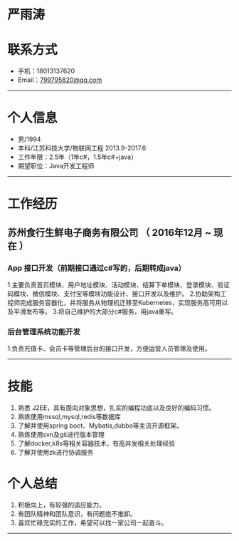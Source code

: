 # 严雨涛

# 联系方式
- 手机：18013137620 
- Email：799795820@qq.com

---

# 个人信息

 - 男/1994 
 - 本科/江苏科技大学/物联网工程 2013.9-2017.6
 - 工作年限：2.5年（1年c#，1.5年c#+java）
 - 期望职位：Java开发工程师

---

# 工作经历

## 苏州食行生鲜电子商务有限公司 （ 2016年12月 ~ 现在 ）

### App 接口开发（前期接口通过c#写的，后期转成java）
1.主要负责首页模块、用户地址模块、活动模块、结算下单模块、登录模块、验证码模块、微信模块、支付宝等模块功能设计、接口开发以及维护。
2.协助架构工程师完成服务容器化，并将服务从物理机迁移至Kubernetes，实现服务高可用以及平滑发布等。
3.将自己维护的大部分c#服务，用java重写。

### 后台管理系统功能开发
1.负责充值卡、会员卡等管理后台的接口开发，方便运营人员管理及使用。

---

# 技能
1.	熟悉 J2EE，具有面向对象思想，扎实的编程功底以及良好的编码习惯。
2.  熟练使用mssql,mysql,redis等数据库
3.  了解并使用spring boot、Mybatis,dubbo等主流开源框架。
4.  熟练使用svn及git进行版本管理
5.  了解docker,k8s等相关容器技术，有高并发相关处理经验
6.  了解并使用zk进行协调服务

# 个人总结
1.  积极向上，有较强的适应能力。
2.  有团队精神和团队意识，有问题绝不推卸。
3.  喜欢忙碌充实的工作，希望可以找一家公司一起奋斗。

---

